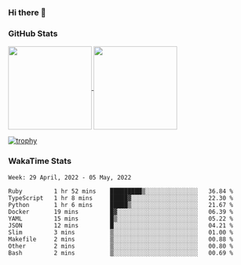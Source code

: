 ### Hi there 👋

### GitHub Stats

<a href="https://github.com/anuraghazra/github-readme-stats">
  <img align="center" height="170px" src="https://github-readme-stats.vercel.app/api/top-langs/?username=tksfjt1024&layout=compact&count_private=true&show_icons=true&show_icons=true&theme=graywhite" />
</a>
<a href="https://github.com/anuraghazra/github-readme-stats">
  <img align="center" height="170px" src="https://github-readme-stats.vercel.app/api?username=tksfjt1024&count_private=true&show_icons=true&show_icons=true&theme=graywhite" />
</a>

[![trophy](https://github-profile-trophy.vercel.app/?username=tksfjt1024)](https://github.com/ryo-ma/github-profile-trophy)

### WakaTime Stats

<!--START_SECTION:waka-->
```text
Week: 29 April, 2022 - 05 May, 2022

Ruby         1 hr 52 mins    █████████▒░░░░░░░░░░░░░░░   36.84 % 
TypeScript   1 hr 8 mins     █████▓░░░░░░░░░░░░░░░░░░░   22.30 % 
Python       1 hr 6 mins     █████▒░░░░░░░░░░░░░░░░░░░   21.67 % 
Docker       19 mins         █▓░░░░░░░░░░░░░░░░░░░░░░░   06.39 % 
YAML         15 mins         █▒░░░░░░░░░░░░░░░░░░░░░░░   05.22 % 
JSON         12 mins         █░░░░░░░░░░░░░░░░░░░░░░░░   04.21 % 
Slim         3 mins          ▒░░░░░░░░░░░░░░░░░░░░░░░░   01.00 % 
Makefile     2 mins          ▒░░░░░░░░░░░░░░░░░░░░░░░░   00.88 % 
Other        2 mins          ▒░░░░░░░░░░░░░░░░░░░░░░░░   00.80 % 
Bash         2 mins          ▒░░░░░░░░░░░░░░░░░░░░░░░░   00.69 % 
```
<!--END_SECTION:waka-->
